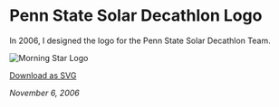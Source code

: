 # Penn State Solar Decathlon Logo

In 2006, I designed the logo for the Penn State Solar Decathlon Team.


![Morning Star Logo](/files/blog/entries/2006/morning-star-logo.jpg)

[Download as SVG](/files/blog/entries/2006/morning-star-logo.svg)

*November 6, 2006*